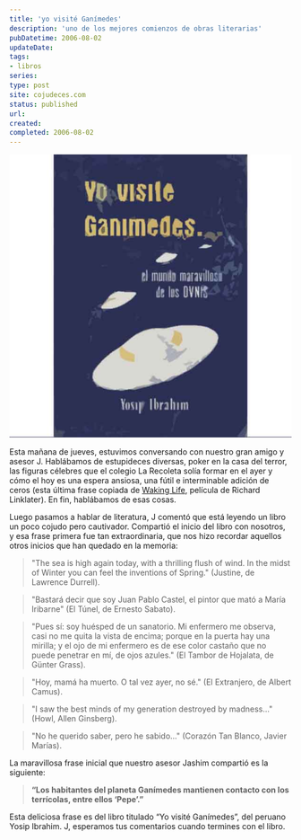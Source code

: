 ```yaml
---
title: 'yo visité Ganímedes'
description: 'uno de los mejores comienzos de obras literarias'
pubDatetime: 2006-08-02
updateDate: 
tags: 
- libros
series: 
type: post
site: cojudeces.com
status: published
url: 
created: 
completed: 2006-08-02
---
```

![](../../assets/images/2006/2006-02-yovisiteganimedes.jpg)

Esta mañana de jueves, estuvimos conversando con nuestro gran amigo y asesor J. Hablábamos de estupideces diversas, poker en la casa del terror, las figuras célebres que el colegio La Recoleta solía formar en el ayer y cómo el hoy es una espera ansiosa, una fútil e interminable adición de ceros (esta última frase copiada de [Waking Life](http://www.imdb.com/title/tt0243017/?ref=cojudeces.com), película de Richard Linklater). En fin, hablábamos de esas cosas.

Luego pasamos a hablar de literatura, J comentó que está leyendo un libro un poco cojudo pero cautivador. Compartió el inicio del libro con nosotros, y esa frase primera fue tan extraordinaria, que nos hizo recordar aquellos otros inicios que han quedado en la memoria:

> "The sea is high again today, with a thrilling flush of wind. In the midst of Winter you can feel the inventions of Spring." (Justine, de Lawrence Durrell).

> "Bastará decir que soy Juan Pablo Castel, el pintor que mató a María Iribarne" (El Túnel, de Ernesto Sabato).

> "Pues sí: soy huésped de un sanatorio. Mi enfermero me observa, casi no me quita la vista de encima; porque en la puerta hay una mirilla; y el ojo de mi enfermero es de ese color castaño que no puede penetrar en mí, de ojos azules." (El Tambor de Hojalata, de Günter Grass).

> "Hoy, mamá ha muerto. O tal vez ayer, no sé." (El Extranjero, de Albert Camus).

> "I saw the best minds of my generation destroyed by madness..." (Howl, Allen Ginsberg).

> "No he querido saber, pero he sabido..." (Corazón Tan Blanco, Javier Marías).

La maravillosa frase inicial que nuestro asesor Jashim compartió es la siguiente:

> **“Los habitantes del planeta Ganímedes mantienen contacto con los terrícolas, entre ellos ‘Pepe’.”**

Esta deliciosa frase es del libro titulado “Yo visité Ganímedes”, del peruano Yosip Ibrahim. J, esperamos tus comentarios cuando termines con el libro.
